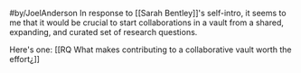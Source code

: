 #by/JoelAnderson 
In response to [[Sarah Bentley]]'s self-intro, it seems to me that it would be crucial to start collaborations in a vault from a shared, expanding, and curated set of research questions. 

Here's one:  [[RQ What makes contributing to a collaborative vault worth the effort¿]]